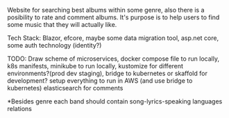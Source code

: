 Website for searching best albums within some genre, also there is a posibility to rate and comment albums. It's purpose is to help users to find some music that they will actually like.

Tech Stack: Blazor, efcore, maybe some data migration tool, asp.net core, some auth technology (identity?)

TODO: 
Draw scheme of microservices,
docker compose file to run locally,
k8s manifests,
minikube to run locally,
kustomize for different environments?(prod dev staging), 
bridge to kubernetes or skaffold for development?
setup everything to run in AWS (and use bridge to kubernetes)
elasticsearch for comments

*Besides genre each band should contain song-lyrics-speaking languages relations